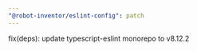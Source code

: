 ```yaml
---
"@robot-inventor/eslint-config": patch
---
```


fix(deps): update typescript-eslint monorepo to v8.12.2
